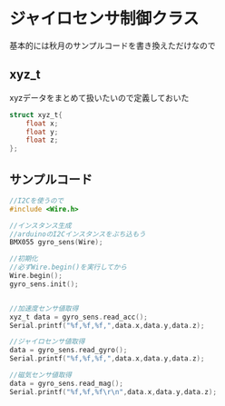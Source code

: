 # ジャイロセンサ制御クラス  

基本的には秋月のサンプルコードを書き換えただけなので  

## xyz_t  

xyzデータをまとめて扱いたいので定義しておいた  

```c
struct xyz_t{
    float x;
    float y;
    float z;
};
```

## サンプルコード

```c
//I2Cを使うので
#include <Wire.h>

//インスタンス生成
//arduinoのI2Cインスタンスをぶち込もう
BMX055 gyro_sens(Wire);

//初期化
//必ずWire.begin()を実行してから
Wire.begin();
gyro_sens.init();


//加速度センサ値取得
xyz_t data = gyro_sens.read_acc();
Serial.printf("%f,%f,%f,",data.x,data.y,data.z);

//ジャイロセンサ値取得
data = gyro_sens.read_gyro();
Serial.printf("%f,%f,%f,",data.x,data.y,data.z);

//磁気センサ値取得  
data = gyro_sens.read_mag();
Serial.printf("%f,%f,%f\r\n",data.x,data.y,data.z);
```